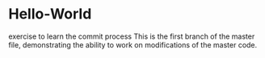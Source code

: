 # Hello-World
exercise to learn the commit process
This is the first branch of the master file, demonstrating the ability to work on modifications of the master code.
